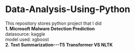 # Data-Analysis-Using-Python
This repository stores python project that I did\
**1. Microsoft Malware Detection Prediction**\
   datasource: kaggle\
   model used: xgboost<br/> 
**2. Text Summarization---T5 Transformer VS NLTK**
 
